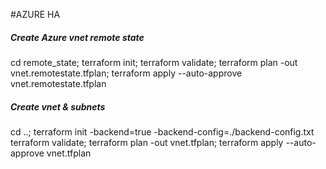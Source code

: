 #AZURE HA
##### Create Azure vnet remote state
cd remote_state;
terraform init;
terraform validate;
terraform plan -out vnet.remotestate.tfplan;
terraform apply --auto-approve vnet.remotestate.tfplan

##### Create vnet & subnets
cd ..;
terraform init -backend=true -backend-config=./backend-config.txt
terraform validate;
terraform plan -out vnet.tfplan;
terraform apply --auto-approve vnet.tfplan

